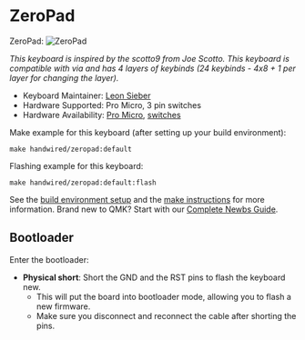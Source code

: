 # ZeroPad

ZeroPad:
![ZeroPad](hhttps://imgur.com/a/2yuQpvz)


*This keyboard is inspired by the scotto9 from Joe Scotto. This keyboard is compatible with via and has 4 layers of keybinds (24 keybinds - 4x8 + 1 per layer for changing the layer).*
* Keyboard Maintainer: [Leon Sieber](https://github.com/diffrentGuesser)
* Hardware Supported: Pro Micro, 3 pin switches
* Hardware Availability: [Pro Micro](https://de.aliexpress.com/item/32846843498.html?spm=a2g0o.cart.0.0.146d4ae4kCjqDY&mp=1&gatewayAdapt=glo2deu), [switches](https://de.aliexpress.com/item/1005007135709029.html?spm=a2g0o.cart.0.0.146d4ae4kCjqDY&mp=1&gatewayAdapt=glo2deu)

Make example for this keyboard (after setting up your build environment):

    make handwired/zeropad:default


Flashing example for this keyboard:

    make handwired/zeropad:default:flash


See the [build environment setup](https://docs.qmk.fm/#/getting_started_build_tools) and the [make instructions](https://docs.qmk.fm/#/getting_started_make_guide) for more information. Brand new to QMK? Start with our [Complete Newbs Guide](https://docs.qmk.fm/#/newbs).

## Bootloader

Enter the bootloader:

* **Physical short**: Short the GND and the RST pins to flash the keyboard new.
  * This will put the board into bootloader mode, allowing you to flash a new firmware.
  * Make sure you disconnect and reconnect the cable after shorting the pins.
